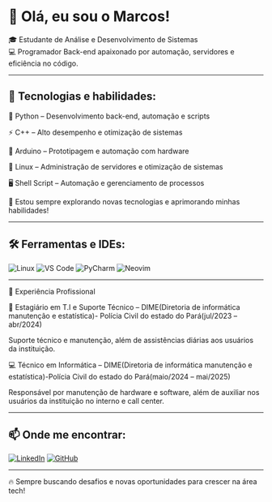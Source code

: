 # 👋 Olá, eu sou o Marcos!

🎓 Estudante de Análise e Desenvolvimento de Sistemas  
💻 Programador Back-end apaixonado por automação, servidores e eficiência no código.

---

## 🚀 Tecnologias e habilidades:

🐍 Python – Desenvolvimento back-end, automação e scripts

⚡ C++ – Alto desempenho e otimização de sistemas

🔌 Arduino – Prototipagem e automação com hardware

🐧 Linux – Administração de servidores e otimização de sistemas

🖥️ Shell Script – Automação e gerenciamento de processos

🔧 Estou sempre explorando novas tecnologias e aprimorando minhas habilidades!

---

## 🛠️ Ferramentas e IDEs:

![Linux](https://img.shields.io/badge/Linux-FCC624?style=for-the-badge&logo=linux&logoColor=black)
![VS Code](https://img.shields.io/badge/VS%20Code-0078D4?style=for-the-badge&logo=visual-studio-code&logoColor=white)
![PyCharm](https://img.shields.io/badge/PyCharm-000000?style=for-the-badge&logo=pycharm&logoColor=white)
![Neovim](https://img.shields.io/badge/Neovim-57A143?style=for-the-badge&logo=neovim&logoColor=white)

---

💼 Experiência Profissional

🔧 Estagiário em T.I e Suporte Técnico – DIME(Diretoria de informática manutenção e estatística)- Polícia Civil do estado do Pará(jul/2023 – abr/2024)

Suporte técnico e manutenção, além de assistências diárias aos usuários da instituição.


💻 Técnico em Informática – DIME(Diretoria de informática manutenção e estatística)-Polícia Civil do estado do Pará(maio/2024 – mai/2025)

Responsável por manutenção de hardware e software, além de auxiliar nos usuários da instituição no interno e call center.

---

## 📫 Onde me encontrar:

[![LinkedIn](https://img.shields.io/badge/LinkedIn-0A66C2?style=for-the-badge&logo=linkedin&logoColor=white)](https://www.linkedin.com/in/Marcos_Antonio_Sales_Silva)
[![GitHub](https://img.shields.io/badge/GitHub-181717?style=for-the-badge&logo=github&logoColor=white)](https://github.com/marqsales)

---

🔥 Sempre buscando desafios e novas oportunidades para crescer na área tech!
